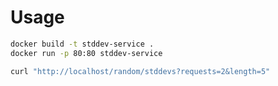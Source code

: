 # Usage
```bash
docker build -t stddev-service .
docker run -p 80:80 stddev-service
```

```bash
curl "http://localhost/random/stddevs?requests=2&length=5"
```
